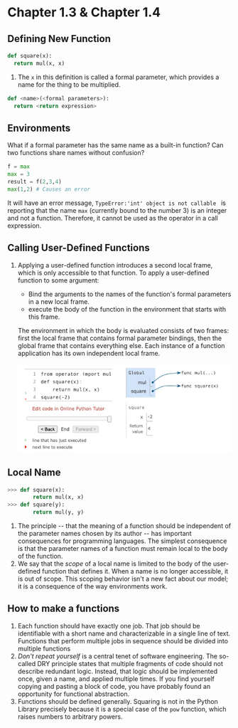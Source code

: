 # Chapter 1.3 & Chapter 1.4

## Defining New Function

```python
def square(x):
  return mul(x, x)
```

1. The `x` in this definition is called a formal parameter, which provides a name for the thing to be multiplied.

```python
def <name>(<formal parameters>):
  return <return expression>
```



## Environments

What if a formal parameter has the same name as a built-in function? Can two functions share names without confusion?

```python
f = max
max = 3
result = f(2,3,4)
max(1,2) # Causes an error
```

It will have an error message, `TypeError:'int' object is not callable ` is reporting that the name `max` (currently bound to the number 3) is an integer and not a function. Therefore, it cannot be used as the operator in a call expression.

## Calling User-Defined Functions

1. Applying a user-defined function introduces a second local frame, which is only accessible to that function. To apply a user-defined function to some argument:

   - Bind the arguments to the names of the function's formal parameters in a new local frame.
   - execute the body of the function in the environment that starts with this frame.

   The environment in which the body is evaluated consists of two frames: first the local frame that contains formal parameter bindings, then the global frame that contains everything else. Each instance of a function application has its own independent local frame.

   ![](https://github.com/WilliamYKZ/Picture/raw/main/Picture/Screen%20Shot%202022-07-27%20at%204.23.46%20PM.png)

## Local Name

```python
>>> def square(x):
        return mul(x, x)
>>> def square(y):
        return mul(y, y)
```

1. The principle --  that the meaning of a function should be independent of the parameter names chosen by its author -- has important consequences for programming languages. The simplest consequence is that the parameter names of a function must remain local to the body of the function. 
2. We say that the *scope* of a local name is limited to the body of the user-defined function that defines it. When a name is no longer accessible, it is out of scope. This scoping behavior isn't a new fact about our model; it is a consequence of the way environments work.



## How to make a functions

1. Each function should have exactly one job. That job should be identifiable with a short name and characterizable in a single line of text. Functions that perform multiple jobs in sequence should be divided into multiple functions
2. *Don't repeat yourself* is a central tenet of software engineering. The so-called DRY principle states that multiple fragments of code should not describe redundant logic. Instead, that logic should be implemented once, given a name, and applied multiple times. If you find yourself copying and pasting a block of code, you have probably found an opportunity for functional abstraction.
3. Functions should be defined generally. Squaring is not in the Python Library precisely because it is a special case of the `pow` function, which raises numbers to arbitrary powers.

